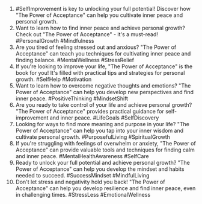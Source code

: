 1. #SelfImprovement is key to unlocking your full potential! Discover how "The Power of Acceptance" can help you cultivate inner peace and personal growth.
2. Want to learn how to find inner peace and achieve personal growth? Check out "The Power of Acceptance" - it's a must-read! #PersonalGrowth #Mindfulness
3. Are you tired of feeling stressed out and anxious? "The Power of Acceptance" can teach you techniques for cultivating inner peace and finding balance. #MentalWellness #StressRelief
4. If you're looking to improve your life, "The Power of Acceptance" is the book for you! It's filled with practical tips and strategies for personal growth. #SelfHelp #Motivation
5. Want to learn how to overcome negative thoughts and emotions? "The Power of Acceptance" can help you develop new perspectives and find inner peace. #PositiveThinking #MindsetShift
6. Are you ready to take control of your life and achieve personal growth? "The Power of Acceptance" provides practical guidance for self-improvement and inner peace. #LifeGoals #SelfDiscovery
7. Looking for ways to find more meaning and purpose in your life? "The Power of Acceptance" can help you tap into your inner wisdom and cultivate personal growth. #PurposefulLiving #SpiritualGrowth
8. If you're struggling with feelings of overwhelm or anxiety, "The Power of Acceptance" can provide valuable tools and techniques for finding calm and inner peace. #MentalHealthAwareness #SelfCare
9. Ready to unlock your full potential and achieve personal growth? "The Power of Acceptance" can help you develop the mindset and habits needed to succeed. #SuccessMindset #MindfulLiving
10. Don't let stress and negativity hold you back! "The Power of Acceptance" can help you develop resilience and find inner peace, even in challenging times. #StressLess #EmotionalWellness
